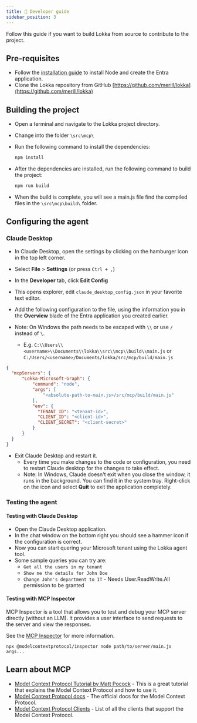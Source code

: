 ```yaml
---
title: 🧩 Developer guide
sidebar_position: 3
---
```


Follow this guide if you want to build Lokka from source to contribute to the project.

## Pre-requisites

- Follow the [installation guide](https://lokka.dev/docs/install) to install Node and create the Entra application.
- Clone the Lokka repository from GitHub [https://github.com/merill/lokka](https://github.com/merill/lokka)

## Building the project

- Open a terminal and navigate to the Lokka project directory.
- Change into the folder `\src\mcp\`
- Run the following command to install the dependencies:

  ```bash
  npm install
  ```

- After the dependencies are installed, run the following command to build the project:

  ```bash
  npm run build
  ```
- When the build is complete, you will see a main.js file find the compiled files in the `\src\mcp\build\` folder.

## Configuring the agent

### Claude Desktop

- In Claude Desktop, open the settings by clicking on the hamburger icon in the top left corner.
- Select **File** > **Settings** (or press `Ctrl + ,`)
- In the **Developer** tab, click **Edit Config**
- This opens explorer, edit `claude_desktop_config.json` in your favorite text editor.
- Add the following configuration to the file, using the information you in the **Overview** blade of the Entra application you created earlier.

- Note: On Windows the path needs to be escaped with `\\` or use `/` instead of `\`.
  - E.g. `C:\\Users\\<username>\\Documents\\lokka\\src\\mcp\\build\\main.js` or `C:/Users/<username>/Documents/lokka/src/mcp/build/main.js`

```json
{
  "mcpServers": {
      "Lokka-Microsoft-Graph": {
          "command": "node",
          "args": [
              "<absolute-path-to-main.js>/src/mcp/build/main.js"
          ],
          "env": {
            "TENANT_ID": "<tenant-id>",
            "CLIENT_ID": "<client-id>",
            "CLIENT_SECRET": "<client-secret>"
          }
      }
  }
}
```

- Exit Claude Desktop and restart it.
  - Every time you make changes to the code or configuration, you need to restart Claude desktop for the changes to take effect.
  - Note: In Windows, Claude doesn't exit when you close the window, it runs in the background. You can find it in the system tray. Right-click on the icon and select **Quit** to exit the application completely.

### Testing the agent

#### Testing with Claude Desktop

- Open the Claude Desktop application.
- In the chat window on the bottom right you should see a hammer icon if the configuration is correct.
- Now you can start quering your Microsoft tenant using the Lokka agent tool.
- Some sample queries you can try are:
  - `Get all the users in my tenant`
  - `Show me the details for John Doe`
  - `Change John's department to IT` - Needs User.ReadWrite.All permission to be granted

#### Testing with MCP Inspector

MCP Inspector is a tool that allows you to test and debug your MCP server directly (without an LLM). It provides a user interface to send requests to the server and view the responses.

See the [MCP Inspector](https://modelcontextprotocol.io/docs/tools/inspector) for more information.

```console
npx @modelcontextprotocol/inspector node path/to/server/main.js args...
```

## Learn about MCP

- [Model Context Protocol Tutorial by Matt Pocock](https://www.aihero.dev/model-context-protocol-tutorial) - This is a great tutorial that explains the Model Context Protocol and how to use it.
- [Model Context Protocol docs](https://modelcontextprotocol.io/introduction) - The official docs for the Model Context Protocol.
- [Model Context Protocol Clients](https://modelcontextprotocol.io/clients) - List of all the clients that support the Model Context Protocol.
